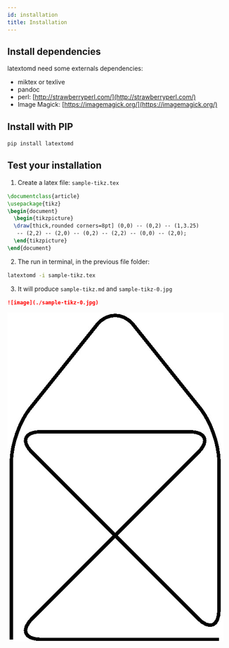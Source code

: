```yaml
---
id: installation
title: Installation
---
```


## Install dependencies

latextomd need some externals dependencies:

+ miktex or texlive
+ pandoc
+ perl: [http://strawberryperl.com/](http://strawberryperl.com/)
+ Image Magick: [https://imagemagick.org/](https://imagemagick.org/)

## Install with PIP

```bash
pip install latextomd
```

## Test your installation

1. Create a latex file: `sample-tikz.tex`

```latex
\documentclass{article}
\usepackage{tikz}
\begin{document}
  \begin{tikzpicture}
  \draw[thick,rounded corners=8pt] (0,0) -- (0,2) -- (1,3.25) 
   -- (2,2) -- (2,0) -- (0,2) -- (2,2) -- (0,0) -- (2,0);
  \end{tikzpicture}
\end{document}
```

2. The run in terminal, in the previous file folder: 

```bash
latextomd -i sample-tikz.tex
```

3. It will produce `sample-tikz.md` and `sample-tikz-0.jpg`

```md
![image](./sample-tikz-0.jpg)
```

![image](./sample-tikz-0.jpg)

